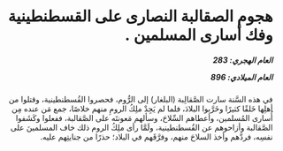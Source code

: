 <h1 dir="rtl">هجوم الصقالبة النصارى على القسطنطينية وفك أسارى المسلمين .</h1>

<h5 dir="rtl">العام الهجري:  283

العام الميلادي: 896

</h5>

<p dir="rtl">في هذه السَّنة سارت الصَّقالِبة (البلغار) إلى الرُّوم، فحصروا القُسطنطينية، وقتلوا من أهلِها خَلقًا كثيرًا وخَرَّبوا البلادَ، فلما لم يَجِدْ ملِكُ الرومِ منهم خلاصًا، جمع مَن عنده مِن أُسارى المُسلمين، وأعطاهم السِّلاحَ، وسألهم مَعونتَه على الصَّقالبة، ففعلوا وكَشَفوا الصَّقالبة وأزاحوهم عن القُسطنطينية، ولَمَّا رأى ملِكُ الروم ذلك خاف المسلمينَ على نفسِه، فردَّهم وأخذ السلاحَ منهم، وفرَّقَهم في البلاد؛ حذرًا من جنايتِهم عليه.</p></br>
